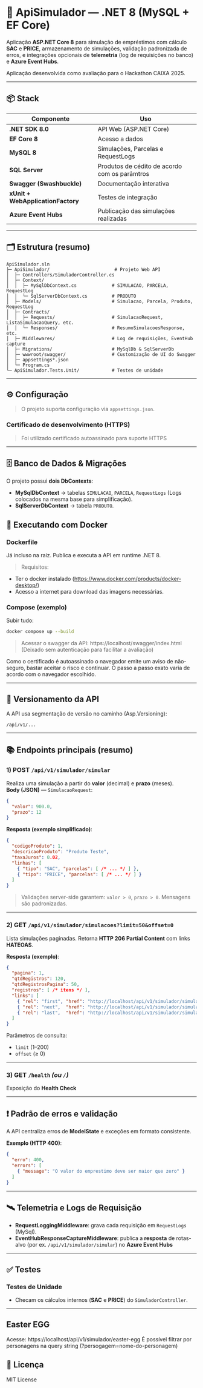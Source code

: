 # 🧪 ApiSimulador — .NET 8 (MySQL + EF Core)

Aplicação **ASP.NET Core 8** para simulação de empréstimos com cálculo **SAC** e **PRICE**, armazenamento de simulações, validação padronizada de erros, e integrações opcionais de **telemetria** (log de requisições no banco) e **Azure Event Hubs**.

Aplicação desenvolvida como avaliação para o Hackathon CAIXA 2025.


---

## 📦 Stack

| Componente | Uso |
|---|---|
| **.NET SDK 8.0** | API Web (ASP.NET Core) |
| **EF Core 8** | Acesso a dados |
| **MySQL 8** | Simulações, Parcelas e RequestLogs |
| **SQL Server** | Produtos de cédito de acordo com os parâmtros|
| **Swagger (Swashbuckle)** | Documentação interativa |
| **xUnit + WebApplicationFactory** | Testes de integração |
| **Azure Event Hubs** | Publicação das simulações realizadas |

---

## 🗂️ Estrutura (resumo)

```
ApiSimulador.sln
├─ ApiSimulador/                        # Projeto Web API
│  ├─ Controllers/SimuladorController.cs
│  ├─ Context/
│  │  ├─ MySqlDbContext.cs             # SIMULACAO, PARCELA, RequestLog
│  │  └─ SqlServerDbContext.cs         # PRODUTO 
│  ├─ Models/                          # Simulacao, Parcela, Produto, RequestLog
│  ├─ Contracts/
│  │  ├─ Requests/                     # SimulacaoRequest, ListaSimulacaoQuery, etc.
│  │  └─ Responses/                    # ResumoSimulacoesResponse, etc.
│  ├─ Middlewares/                     # Log de requisições, EventHub capture
│  ├─ Migrations/                      # MySqlDb & SqlServerDb
│  ├─ wwwroot/swagger/                 # Customização de UI do Swagger
│  ├─ appsettings*.json
│  └─ Program.cs
└─ ApiSimulador.Tests.Unit/            # Testes de unidade
```

---

## ⚙️ Configuração

> O projeto suporta configuração via `appsettings.json`.

### Certificado de desenvolvimento (HTTPS)

> Foi utilizado certificado autoassinado para suporte HTTPS

---

## 🗄️ Banco de Dados & Migrações

O projeto possui **dois DbContexts**:
- **MySqlDbContext** → tabelas `SIMULACAO`, `PARCELA`, `RequestLogs` (Logs colocados na mesma base para simplificação).
- **SqlServerDbContext** → tabela `PRODUTO`.


## 🐳 Executando com Docker

### Dockerfile
Já incluso na raiz. Publica e executa a API em runtime .NET 8.

> Requisitos:
- Ter o docker instalado (https://www.docker.com/products/docker-desktop/)
- Acesso a internet para download das imagens necessárias.
### Compose (exemplo)

Subir tudo:

```bash
docker compose up --build
```

> Acessar o swagger da API: https://localhost/swagger/index.html (Deixado sem autenticação para facilitar a avaliação)

Como o certificado é autoassinado o navegador emite um aviso de não-seguro, bastar aceitar o risco e continuar. O passo a passo exato varia de acordo com o navegador escolhido.

---

## 🔀 Versionamento da API

A API usa segmentação de versão no caminho (Asp.Versioning):
```
/api/v1/...
```

---

## 📚 Endpoints principais (resumo)

### 1) **POST** `/api/v1/simulador/simular`  
Realiza uma simulação a partir do **valor** (decimal) e **prazo** (meses).  
**Body (JSON)** — `SimulacaoRequest`:
```json
{
  "valor": 900.0,
  "prazo": 12
}
```

**Resposta (exemplo simplificado)**:
```json
{
  "codigoProduto": 1,
  "descricaoProduto": "Produto Teste",
  "taxaJuros": 0.02,
  "linhas": [
    { "tipo": "SAC", "parcelas": [ /* ... */ ] },
    { "tipo": "PRICE", "parcelas": [ /* ... */ ] }
  ]
}
```

> Validações server-side garantem: `valor > 0`, `prazo > 0`. Mensagens são padronizadas.

---

### 2) **GET** `/api/v1/simulador/simulacoes?limit=50&offset=0`  
Lista simulações paginadas. Retorna **HTTP 206 Partial Content** com links **HATEOAS**.

**Resposta (exemplo)**:
```json
{
  "pagina": 1,
  "qtdRegistros": 120,
  "qtdRegistrosPagina": 50,
  "registros": [ /* itens */ ],
  "links": [
    { "rel": "first", "href": "http://localhost/api/v1/simulador/simulacoes?limit=50&offset=0" },
    { "rel": "next",  "href": "http://localhost/api/v1/simulador/simulacoes?limit=50&offset=50" },
    { "rel": "last",  "href": "http://localhost/api/v1/simulador/simulacoes?limit=50&offset=100" }
  ]
}
```

Parâmetros de consulta:  
- `limit` (1–200)  
- `offset` (≥ 0)  

---

### 3) **GET** `/health` *(ou `/`)*  
Exposição do **Health Check** 

---

## ❗ Padrão de erros e validação

A API centraliza erros de **ModelState** e exceções em formato consistente.

**Exemplo (HTTP 400)**:
```json
{
  "erro": 400,
  "errors": [
    { "message": "O valor do emprestimo deve ser maior que zero" }
  ]
}
```

---

## 🛰️ Telemetria e Logs de Requisição

- **RequestLoggingMiddleware**: grava cada requisição em `RequestLogs` (MySql).
- **EventHubResponseCaptureMiddleware**: publica a **resposta** de rotas-alvo (por ex. `/api/v1/simulador/simular`) no **Azure Event Hubs**

---

## ✅ Testes

### Testes de Unidade
- Checam os cálculos internos (**SAC** e **PRICE**) do `SimuladorController`.

---

## Easter EGG
Acesse: https://localhost/api/v1/simulador/easter-egg
É possível filtrar por personagens na query string (?persogagem=nome-do-personagem)

## 📄 Licença

MIT License
